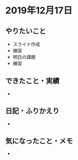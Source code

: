 # 2019年12月17日

## やりたいこと

- スライド作成
- 練習
- 明日の課題
- 練習

## できたこと・実績

- 

## 日記・ふりかえり

- 

## 気になったこと・メモ

- 
